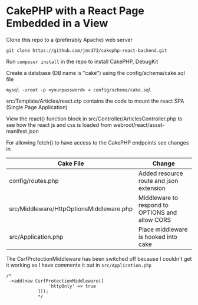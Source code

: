 # CakePHP with a React Page Embedded in a View

Clone this repo to a (preferably Apache) web server

```
git clone https://github.com/jmcd73/cakephp-react-backend.git

```
Run `composer install` in the repo to install CakePHP, DebugKit

Create a database (DB name is "cake") using the config/schema/cake.sql file

```
mysql -uroot -p <yourpassword> < config/schema/cake.sql

```

src/Template/Articles/react.ctp contains the code to mount the react SPA (Single Page Application)

View the react() function block in src/Controller/ArticlesController.php to see how the react js and css is loaded from webroot/react/asset-manifest.json

For allowing fetch() to have access to the CakePHP endpoints see changes in 

Cake File | Change |
---------|----------|
config/routes.php | Added resource route and json extension |
src/Middleware/HttpOptionsMiddleware.php | Middleware to respond to OPTIONS and allow CORS
src/Application.php | Place middleware is hooked into cake |

The CsrfProtectionMiddleware has been switched off because I couldn't get it working so I have commente it out in `src/Application.php`

```
/*
 ->add(new CsrfProtectionMiddleware([
                'httpOnly' => true
            ]));
            */
```